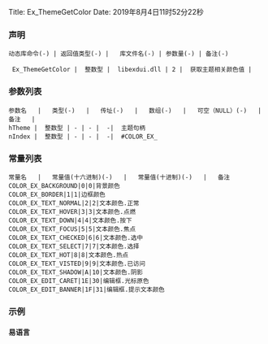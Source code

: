 Title: Ex_ThemeGetColor
Date: 2019年8月4日11时52分22秒

### 声明


```table
动态库命令(-) | 返回值类型(-) |   库文件名(-) | 参数量(-) | 备注(-)

 Ex_ThemeGetColor |  整数型 |  libexdui.dll | 2 |  获取主题相关颜色值 | 
```


### 参数列表

```table
参数名   |   类型(-)   |   传址(-)   |   数组(-)   |   可空（NULL）(-)   |   备注   |
hTheme |  整数型 | - | - |  -|  主题句柄
nIndex |  整数型 | - | - |  -|  #COLOR_EX_
```

### 常量列表
```table
常量名   |   常量值(十六进制)(-)   |   常量值(十进制)(-)   |   备注
COLOR_EX_BACKGROUND|0|0|背景颜色
COLOR_EX_BORDER|1|1|边框颜色
COLOR_EX_TEXT_NORMAL|2|2|文本颜色.正常
COLOR_EX_TEXT_HOVER|3|3|文本颜色.点燃
COLOR_EX_TEXT_DOWN|4|4|文本颜色.按下
COLOR_EX_TEXT_FOCUS|5|5|文本颜色.焦点
COLOR_EX_TEXT_CHECKED|6|6|文本颜色.选中
COLOR_EX_TEXT_SELECT|7|7|文本颜色.选择
COLOR_EX_TEXT_HOT|8|8|文本颜色.热点
COLOR_EX_TEXT_VISTED|9|9|文本颜色.已访问
COLOR_EX_TEXT_SHADOW|A|10|文本颜色.阴影
COLOR_EX_EDIT_CARET|1E|30|编辑框.光标原色
COLOR_EX_EDIT_BANNER|1F|31|编辑框.提示文本颜色

```


### 示例
#### 易语言
```c

```
